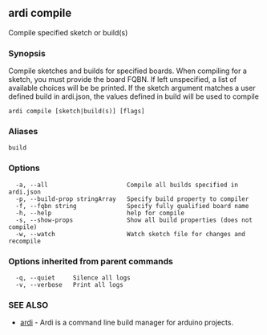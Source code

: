 ## ardi compile

Compile specified sketch or build(s)

### Synopsis


Compile sketches and builds for specified boards. When compiling for a sketch, you must provide the board FQBN. If left unspecified, a list of available choices will be be printed. If the sketch argument matches a user defined build in ardi.json, the values defined in build will be used to compile

```
ardi compile [sketch|build(s)] [flags]
```

### Aliases


```
build
```

### Options

```
  -a, --all                      Compile all builds specified in ardi.json
  -p, --build-prop stringArray   Specify build property to compiler
  -f, --fqbn string              Specify fully qualified board name
  -h, --help                     help for compile
  -s, --show-props               Show all build properties (does not compile)
  -w, --watch                    Watch sketch file for changes and recompile
```

### Options inherited from parent commands

```
  -q, --quiet     Silence all logs
  -v, --verbose   Print all logs
```

### SEE ALSO

* [ardi](ardi.md)	 - Ardi is a command line build manager for arduino projects.

